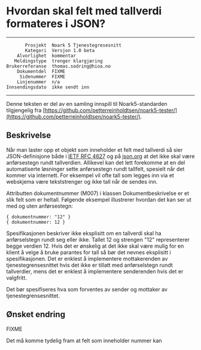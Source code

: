 Hvordan skal felt med tallverdi formateres i JSON?
==================================================

 ------------------  ---------------------------------
           Prosjekt  Noark 5 Tjenestegresesnitt
           Kategori  Versjon 1.0 beta
        Alvorlighet  kommentar
       Meldingstype  trenger klargjøring
    Brukerreferanse  thomas.sodring@hioa.no
        Dokumentdel  FIXME
         Sidenummer  FIXME
        Linjenummer  n/a
    Innsendingsdato  ikke sendt inn
 ------------------  ---------------------------------

Denne teksten er del av en samling innspill til Noark5-standarden
tilgjengelig fra
[https://github.com/petterreinholdtsen/noark5-tester/](https://github.com/petterreinholdtsen/noark5-tester/).

Beskrivelse
-----------

Når man laster opp et objekt som inneholder et felt med tallverdi så
sier JSON-definisjone både i [IETF RFC
4627](https://www.ietf.org/rfc/rfc4627.txt) og på
[json.org](http://www.json.org/) at det ikke skal være anførsestegn
rundt tallverdien.  Allikevel kan det lett forekomme at en del
automatiserte løsninger sette anførsestegn rundt tallfelt, spesielt
når det kommer via internett.  For eksempel vil ofte tall som legges
inn via et webskjema være tekststrenger og ikke tall når de sendes
inn.

Attributten dokumentnummer (M007) i klassen Dokumentbeskrivelse er et
slik felt som er heltall.  Følgende eksempel illustrerer hvordan det
kan ser ut med og uten anførsestegn:

```
{ dokumentnummer: "12" }
{ dokumentnummer: 12 }
```

Spesifikasjonen beskriver ikke eksplisitt om en tallverdi skal ha
anførselstegn rundt seg eller ikke.  Tallet 12 og strengen "12"
representerer begge verdien 12. Hvis det er ønskelig at det ikke skal
være mulig for en klient å velge å bruke parantes for tall så bør det
nevnes eksplisitt i spesifikasjonen.  Det er enklest å implementere
mottakerenden av tjenestegrensesnittet hvis det ikke er tillatt med
anførselstegn rundt tallverdier, mens det er enklest å implementere
senderenden hvis det er valgfritt.

Det bør spesifiseres hva som forventes av sender og mottaker av
tjenestegrensesnittet.

Ønsket endring
--------------
FIXME

Det må komme tydelig fram at felt som inneholder nummer kan 
